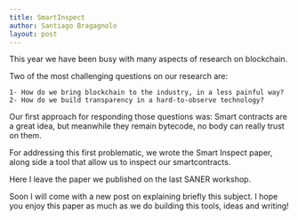 ```yaml
---
title: SmartInspect
author: Santiago Bragagnolo
layout: post
---
```



This year we have been busy with many aspects of research on blockchain.

Two of the most challenging questions on our research are:
	
	1- How do we bring blockchain to the industry, in a less painful way?
	2- How do we build transparency in a hard-to-observe technology?
	

Our first approach for responding those questions was: Smart contracts are a great idea, but meanwhile they remain bytecode, no body can really trust on them. 

For addressing this first problematic, we wrote the Smart Inspect paper, along side a tool that allow us to inspect our smartcontracts. 

Here I leave the paper we published on the last SANER workshop. 

<object data="http://smartanvil.github.io/assets/papers/2018_smart_inspector_saner_ws.pdf" width="1000" height="1000" type='application/pdf'/>



Soon I will come with a new post on explaining briefly this subject. I hope you enjoy this paper as much as we do building this tools, ideas and writing! 




